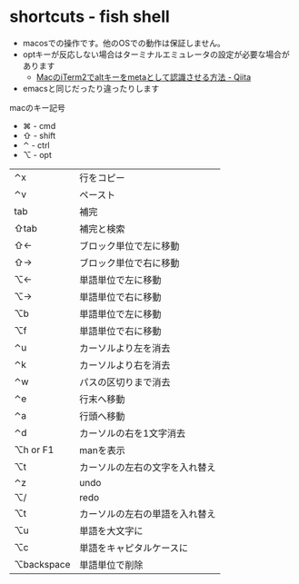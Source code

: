# shortcuts - fish shell

- macosでの操作です。他のOSでの動作は保証しません。
- optキーが反応しない場合はターミナルエミュレータの設定が必要な場合があります
  - [MacのiTerm2でaltキーをmetaとして認識させる方法 - Qiita](https://qiita.com/DQNEO/items/524724982ef49beb7f56)
- emacsと同じだったり違ったりします

macのキー記号

- ⌘ - cmd
- ⇧ - shift
- ⌃ - ctrl
- ⌥ - opt

|            |                       |
|:-----------|:----------------------|
| ⌃x         | 行をコピー                |
| ⌃v         | ペースト                  |
| tab        | 補完                  |
| ⇧tab       | 補完と検索             |
| ⇧←         | ブロック単位で左に移動      |
| ⇧→         | ブロック単位で右に移動      |
| ⌥←         | 単語単位で左に移動      |
| ⌥→         | 単語単位で右に移動      |
| ⌥b         | 単語単位で左に移動      |
| ⌥f         | 単語単位で右に移動      |
| ⌃u         | カーソルより左を消去         |
| ⌃k         | カーソルより右を消去         |
| ⌃w         | パスの区切りまで消去        |
| ⌃e         | 行末へ移動             |
| ⌃a         | 行頭へ移動             |
| ⌃d         | カーソルの右を1文字消去     |
| ⌥h or F1   | manを表示              |
| ⌥t         | カーソルの左右の文字を入れ替え |
| ⌃z         | undo                  |
| ⌥/         | redo                  |
| ⌥t         | カーソルの左右の単語を入れ替え |
| ⌥u         | 単語を大文字に          |
| ⌥c         | 単語をキャピタルケースに        |
| ⌥backspace | 単語単位で削除         |

